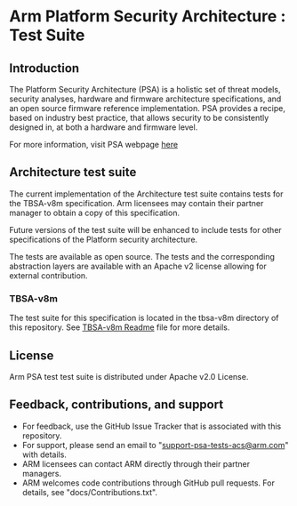 
# Arm Platform Security Architecture : Test Suite


## Introduction

The Platform Security Architecture (PSA) is a holistic set of threat models, security analyses, hardware and firmware architecture specifications, and an open source firmware reference implementation. PSA provides a recipe, based on industry best practice, that allows security to be consistently designed in, at both a hardware and firmware level.


For more information, visit PSA webpage [here](https://developer.arm.com/products/architecture/platform-security-architecture)

## Architecture test suite

The current implementation of the Architecture test suite contains tests for the TBSA-v8m specification. Arm licensees may contain their partner manager to obtain a copy of this specification. <br />

Future versions of the test suite will be enhanced to include tests for other specifications of the Platform security architecture.

The tests are available as open source. The tests and the corresponding abstraction layers are available with an Apache v2 license allowing for external contribution.

### TBSA-v8m
The test suite for this specification is located in the tbsa-v8m directory of this repository. See [TBSA-v8m Readme](tbsa-v8m/Readme.md) file for more details.


## License

Arm PSA test test suite is distributed under Apache v2.0 License.


## Feedback, contributions, and support

 - For feedback, use the GitHub Issue Tracker that is associated with this repository.
 - For support, please send an email to "support-psa-tests-acs@arm.com" with details.
 - ARM licensees can contact ARM directly through their partner managers.
 - ARM welcomes code contributions through GitHub pull requests. For details, see "docs/Contributions.txt".
